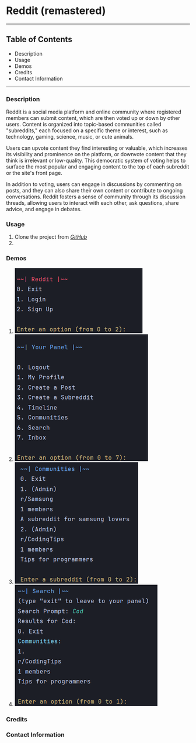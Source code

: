 # Reddit (remastered)
***
## Table of Contents
* Description
* Usage
* Demos
* Credits
* Contact Information
***
### Description
Reddit is a social media platform and online community where registered members can submit content, which are then voted up or down by other users. Content is organized into topic-based communities called "subreddits," each focused on a specific theme or interest, such as technology, gaming, science, music, or cute animals.

Users can upvote content they find interesting or valuable, which increases its visibility and prominence on the platform, or downvote content that they think is irrelevant or low-quality. This democratic system of voting helps to surface the most popular and engaging content to the top of each subreddit or the site's front page.

In addition to voting, users can engage in discussions by commenting on posts, and they can also share their own content or contribute to ongoing conversations. Reddit fosters a sense of community through its discussion threads, allowing users to interact with each other, ask questions, share advice, and engage in debates.

### Usage
1. Clone the project from [*GitHub*](https://github.com/SrgtSajjad/AP-Third-Assignment-Hogwarts.git)
2. 
### Demos
1. <img src="./Menu.png" alt="Image">
2. <img src="./User%20Panel.png" alt="Image">
3. <img src="Communities.png" alt="Image">
4. <img src="./Search.png" alt="Image">
### Credits
### Contact Information